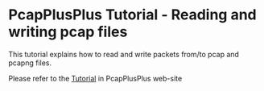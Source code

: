 PcapPlusPlus Tutorial - Reading and writing pcap files
======================================================

This tutorial explains how to read and write packets from/to pcap and pcapng files.

Please refer to the [Tutorial](https://pcapplusplus.github.io/docs/tutorials/read-write-pcap) in PcapPlusPlus web-site

